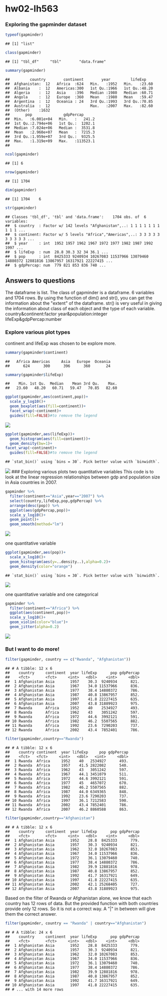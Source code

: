 hw02-lh563
================

### Exploring the gapminder dataset

``` r
typeof(gapminder)
```

    ## [1] "list"

``` r
class(gapminder)
```

    ## [1] "tbl_df"     "tbl"        "data.frame"

``` r
summary(gapminder)
```

    ##         country        continent        year         lifeExp     
    ##  Afghanistan:  12   Africa  :624   Min.   :1952   Min.   :23.60  
    ##  Albania    :  12   Americas:300   1st Qu.:1966   1st Qu.:48.20  
    ##  Algeria    :  12   Asia    :396   Median :1980   Median :60.71  
    ##  Angola     :  12   Europe  :360   Mean   :1980   Mean   :59.47  
    ##  Argentina  :  12   Oceania : 24   3rd Qu.:1993   3rd Qu.:70.85  
    ##  Australia  :  12                  Max.   :2007   Max.   :82.60  
    ##  (Other)    :1632                                                
    ##       pop              gdpPercap       
    ##  Min.   :6.001e+04   Min.   :   241.2  
    ##  1st Qu.:2.794e+06   1st Qu.:  1202.1  
    ##  Median :7.024e+06   Median :  3531.8  
    ##  Mean   :2.960e+07   Mean   :  7215.3  
    ##  3rd Qu.:1.959e+07   3rd Qu.:  9325.5  
    ##  Max.   :1.319e+09   Max.   :113523.1  
    ## 

``` r
ncol(gapminder)
```

    ## [1] 6

``` r
nrow(gapminder)
```

    ## [1] 1704

``` r
dim(gapminder)
```

    ## [1] 1704    6

``` r
str(gapminder)
```

    ## Classes 'tbl_df', 'tbl' and 'data.frame':    1704 obs. of  6 variables:
    ##  $ country  : Factor w/ 142 levels "Afghanistan",..: 1 1 1 1 1 1 1 1 1 1 ...
    ##  $ continent: Factor w/ 5 levels "Africa","Americas",..: 3 3 3 3 3 3 3 3 3 3 ...
    ##  $ year     : int  1952 1957 1962 1967 1972 1977 1982 1987 1992 1997 ...
    ##  $ lifeExp  : num  28.8 30.3 32 34 36.1 ...
    ##  $ pop      : int  8425333 9240934 10267083 11537966 13079460 14880372 12881816 13867957 16317921 22227415 ...
    ##  $ gdpPercap: num  779 821 853 836 740 ...

Answers to questions
--------------------

The dataframe is list. The class of gapminder is a dataframe. 6 variables and 1704 rows. By using the function of dim() and str(), you can get the information about the "extent" of the dataframe. str() is very useful in giving the information about class of each object and the type of each variable. country&continent:factor year&population:integer lifeExp&gdpPercap:number

### Explore various plot types

continent and lifeExp was chosen to be explore more.

``` r
summary(gapminder$continent)
```

    ##   Africa Americas     Asia   Europe  Oceania 
    ##      624      300      396      360       24

``` r
summary(gapminder$lifeExp)
```

    ##    Min. 1st Qu.  Median    Mean 3rd Qu.    Max. 
    ##   23.60   48.20   60.71   59.47   70.85   82.60

``` r
ggplot(gapminder,aes(continent,pop))+
  scale_y_log10()+
  geom_boxplot(aes(fill=continent))+
  facet_wrap(~continent)+
  guides(fill=FALSE)#to remove the legend
```

![](hw02_files/figure-markdown_github/unnamed-chunk-2-1.png)

``` r
ggplot(gapminder,aes(lifeExp))+
  geom_histogram(aes(fill=continent))+
  geom_density(bw=1)+
facet_wrap(~continent)+
  guides(fill=FALSE)#to remove the legend
```

    ## `stat_bin()` using `bins = 30`. Pick better value with `binwidth`.

![](hw02_files/figure-markdown_github/unnamed-chunk-2-2.png) \#\#\# Exploring various plots two quantitative variables This code is to look at the linear regression relationships between gdp and population size in Asia countries in 2007.

``` r
gapminder %>% 
  filter(continent=="Asia",year=="2007") %>% 
  select(country,lifeExp,pop,gdpPercap) %>% 
  arrange(desc(pop)) %>% 
  ggplot(aes(gdpPercap,pop))+
  scale_y_log10()+
  geom_point()+
  geom_smooth(method="lm")
```

![](hw02_files/figure-markdown_github/unnamed-chunk-3-1.png)

one quantitative variable

``` r
ggplot(gapminder,aes(pop))+
  scale_x_log10()+
  geom_histogram(aes(y=..density..),alpha=0.2)+
  geom_density(color="orange")
```

    ## `stat_bin()` using `bins = 30`. Pick better value with `binwidth`.

![](hw02_files/figure-markdown_github/unnamed-chunk-4-1.png)

one quantitative variable and one categorical

``` r
gapminder %>% 
  filter(continent=="Africa") %>% 
  ggplot(aes(continent,pop))+
  scale_y_log10()+
  geom_violin(color="blue")+
  geom_jitter(alpha=0.2)
```

![](hw02_files/figure-markdown_github/unnamed-chunk-5-1.png)

### But I want to do more!

``` r
filter(gapminder, country == c("Rwanda", "Afghanistan"))
```

    ## # A tibble: 12 x 6
    ##    country     continent  year lifeExp      pop gdpPercap
    ##    <fct>       <fct>     <int>   <dbl>    <int>     <dbl>
    ##  1 Afghanistan Asia       1957    30.3  9240934      821.
    ##  2 Afghanistan Asia       1967    34.0 11537966      836.
    ##  3 Afghanistan Asia       1977    38.4 14880372      786.
    ##  4 Afghanistan Asia       1987    40.8 13867957      852.
    ##  5 Afghanistan Asia       1997    41.8 22227415      635.
    ##  6 Afghanistan Asia       2007    43.8 31889923      975.
    ##  7 Rwanda      Africa     1952    40    2534927      493.
    ##  8 Rwanda      Africa     1962    43    3051242      597.
    ##  9 Rwanda      Africa     1972    44.6  3992121      591.
    ## 10 Rwanda      Africa     1982    46.2  5507565      882.
    ## 11 Rwanda      Africa     1992    23.6  7290203      737.
    ## 12 Rwanda      Africa     2002    43.4  7852401      786.

``` r
filter(gapminder,country=="Rwanda")
```

    ## # A tibble: 12 x 6
    ##    country continent  year lifeExp     pop gdpPercap
    ##    <fct>   <fct>     <int>   <dbl>   <int>     <dbl>
    ##  1 Rwanda  Africa     1952    40   2534927      493.
    ##  2 Rwanda  Africa     1957    41.5 2822082      540.
    ##  3 Rwanda  Africa     1962    43   3051242      597.
    ##  4 Rwanda  Africa     1967    44.1 3451079      511.
    ##  5 Rwanda  Africa     1972    44.6 3992121      591.
    ##  6 Rwanda  Africa     1977    45   4657072      670.
    ##  7 Rwanda  Africa     1982    46.2 5507565      882.
    ##  8 Rwanda  Africa     1987    44.0 6349365      848.
    ##  9 Rwanda  Africa     1992    23.6 7290203      737.
    ## 10 Rwanda  Africa     1997    36.1 7212583      590.
    ## 11 Rwanda  Africa     2002    43.4 7852401      786.
    ## 12 Rwanda  Africa     2007    46.2 8860588      863.

``` r
filter(gapminder,country=="Afghanistan")
```

    ## # A tibble: 12 x 6
    ##    country     continent  year lifeExp      pop gdpPercap
    ##    <fct>       <fct>     <int>   <dbl>    <int>     <dbl>
    ##  1 Afghanistan Asia       1952    28.8  8425333      779.
    ##  2 Afghanistan Asia       1957    30.3  9240934      821.
    ##  3 Afghanistan Asia       1962    32.0 10267083      853.
    ##  4 Afghanistan Asia       1967    34.0 11537966      836.
    ##  5 Afghanistan Asia       1972    36.1 13079460      740.
    ##  6 Afghanistan Asia       1977    38.4 14880372      786.
    ##  7 Afghanistan Asia       1982    39.9 12881816      978.
    ##  8 Afghanistan Asia       1987    40.8 13867957      852.
    ##  9 Afghanistan Asia       1992    41.7 16317921      649.
    ## 10 Afghanistan Asia       1997    41.8 22227415      635.
    ## 11 Afghanistan Asia       2002    42.1 25268405      727.
    ## 12 Afghanistan Asia       2007    43.8 31889923      975.

Based on the filter of Rwanda or Afghanistan alone, we know that each country has 12 rows of data. But the provided function with both countries provide only 12 rows. So it is not a correct way. A "|" in between will give them the correct answer.

``` r
filter(gapminder, country == "Rwanda" | country=="Afghanistan")
```

    ## # A tibble: 24 x 6
    ##    country     continent  year lifeExp      pop gdpPercap
    ##    <fct>       <fct>     <int>   <dbl>    <int>     <dbl>
    ##  1 Afghanistan Asia       1952    28.8  8425333      779.
    ##  2 Afghanistan Asia       1957    30.3  9240934      821.
    ##  3 Afghanistan Asia       1962    32.0 10267083      853.
    ##  4 Afghanistan Asia       1967    34.0 11537966      836.
    ##  5 Afghanistan Asia       1972    36.1 13079460      740.
    ##  6 Afghanistan Asia       1977    38.4 14880372      786.
    ##  7 Afghanistan Asia       1982    39.9 12881816      978.
    ##  8 Afghanistan Asia       1987    40.8 13867957      852.
    ##  9 Afghanistan Asia       1992    41.7 16317921      649.
    ## 10 Afghanistan Asia       1997    41.8 22227415      635.
    ## # ... with 14 more rows
